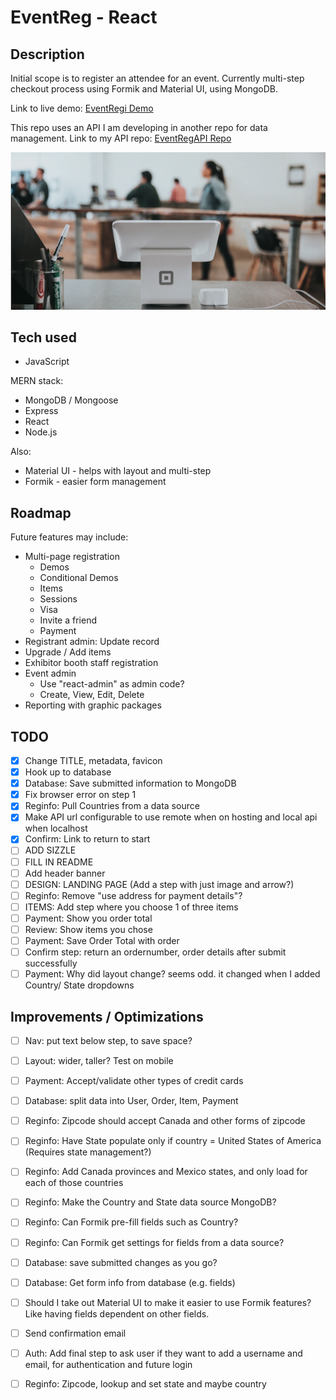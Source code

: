 # EventReg - React
## Description

Initial scope is to register an attendee for an event. Currently multi-step checkout process using Formik and Material UI, using MongoDB.

Link to live demo: [EventRegi Demo](https://eventregi.herokuapp.com/)

This repo uses an API I am developing in another repo for data management. Link to my API repo: [EventRegAPI Repo](https://github.com/jamespro/eventreg/)

![Event Reg](https://raw.githubusercontent.com/jamespro/eventregi/main/public/banner.png)

## Tech used
* JavaScript

MERN stack:
* MongoDB / Mongoose
* Express
* React
* Node.js

Also: 
* Material UI - helps with layout and multi-step
* Formik - easier form management

## Roadmap

Future features may include:
* Multi-page registration
  * Demos
  * Conditional Demos
  * Items
  * Sessions
  * Visa
  * Invite a friend
  * Payment
* Registrant admin: Update record
* Upgrade / Add items
* Exhibitor booth staff registration
* Event admin
  * Use "react-admin" as admin code?
  * Create, View, Edit, Delete
* Reporting with graphic packages

## TODO
- [x] Change TITLE, metadata, favicon
- [x] Hook up to database
- [x] Database: Save submitted information to MongoDB
- [x] Fix browser error on step 1
- [x] Reginfo: Pull Countries from a data source 
- [x] Make API url configurable to use remote when on hosting and local api when localhost
- [x] Confirm: Link to return to start
- [ ] ADD SIZZLE
- [ ] FILL IN README
- [ ] Add header banner
- [ ] DESIGN: LANDING PAGE (Add a step with just image and arrow?)
- [ ] Reginfo: Remove "use address for payment details"?
- [ ] ITEMS: Add step where you choose 1 of three items
- [ ] Payment: Show you order total
- [ ] Review: Show items you chose
- [ ] Payment: Save Order Total with order
- [ ] Confirm step: return an ordernumber, order details after submit successfully
- [ ] Payment: Why did layout change? seems odd. it changed when I added Country/ State dropdowns

## Improvements / Optimizations
- [ ] Nav: put text below step, to save space?
- [ ] Layout: wider, taller? Test on mobile
- [ ] Payment: Accept/validate other types of credit cards
- [ ] Database: split data into User, Order, Item, Payment
- [ ] Reginfo: Zipcode should accept Canada and other forms of zipcode
- [ ] Reginfo: Have State populate only if country = United States of America (Requires state management?)
- [ ] Reginfo: Add Canada provinces and Mexico states, and only load for each of those countries
- [ ] Reginfo: Make the Country and State data source MongoDB?
- [ ] Reginfo: Can Formik pre-fill fields such as Country?
- [ ] Reginfo: Can Formik get settings for fields from a data source?
- [ ] Database: save submitted changes as you go?
- [ ] Database: Get form info from database (e.g. fields)
- [ ] Should I take out Material UI to make it easier to use Formik features? Like having fields dependent on other fields.
- [ ] Send confirmation email
- [ ] Auth: Add final step to ask user if they want to add a username and email, for authentication and future login
- [ ] Reginfo: Zipcode, lookup and set state and maybe country

